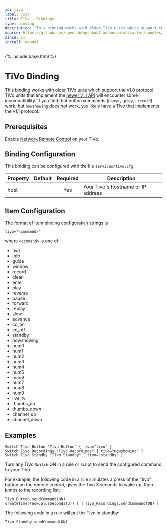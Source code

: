 ```yaml
---
id: tivo
label: TiVo
title: TiVo - Bindings
type: binding
description: "This binding works with older TiVo units which support the v1.0 protocol.  TiVo units that implement the [newer v1.1 API](http://www.tivo.com/assets/images/abouttivo/resources/downloads/brochures/TiVo_TCP_Network_Remote_Control_Protocol.pdf) will encounter some incompatibility.  If you find that button commands (`pause, play, record`) work, but `nowshowing` does not work, you likely have a Tivo that implements the v1.1 protocol."
source: https://github.com/openhab/openhab1-addons/blob/master/bundles/binding/org.openhab.binding.tivo/README.md
since: 1x
install: manual
---
```


<!-- Attention authors: Do not edit directly. Please add your changes to the appropriate source repository -->

{% include base.html %}

# TiVo Binding

This binding works with older TiVo units which support the v1.0 protocol.  TiVo units that implement the [newer v1.1 API](http://www.tivo.com/assets/images/abouttivo/resources/downloads/brochures/TiVo_TCP_Network_Remote_Control_Protocol.pdf) will encounter some incompatibility.  If you find that button commands (`pause, play, record`) work, but `nowshowing` does not work, you likely have a Tivo that implements the v1.1 protocol.

## Prerequisites

Enable [Network Remote Control](http://support.tivo.com/app/answers/detail/a_id/391) on your TiVo.

## Binding Configuration

This binding can be configured with the file `services/tivo.cfg`.

| Property | Default | Required | Description |
|----------|---------|:--------:|-------------|
| host     |         |   Yes    | Your Tivo's hostname or IP address |

## Item Configuration

The format of item binding configuration strings is

```
tivo="<command>"
```

where `<command>` is one of:

* tivo
* info
* guide
* window
* record
* clear
* enter
* play
* reverse
* pause
* forward
* replay
* slow
* advance
* cc_on
* cc_off
* standby
* nowshowing
* num0
* num1
* num2
* num3
* num4
* num5
* num6
* num7
* num8
* num9
* live_tv     
* thumbs_up   
* thumbs_down 
* channel_up  
* channel_down


## Examples

```
Switch Tivo_Button "Tivo Button" { tivo="tivo" }
Switch Tivo_Recordings "Tivo Recordings" { tivo="nowshowing" }
Switch Tivo_Standby "Tivo Standby" { tivo="standby" }
```

Turn any TiVo `Switch` ON in a rule or script to send the configured command to your TiVo. 

For example, the following code in a rule simulates a press of the "tivo" button on the remote control, gives the Tivo 3 seconds to wake up, then jumps to the recording list:

```
Tivo_Button.sendCommand(ON)
createTimer(now.plusSeconds(3)) [ | Tivo_Recordings.sendCommand(ON) ]
```

The following code in a rule will put the Tivo in standby:

```
Tivo_Standby.sendCommand(ON)
```
